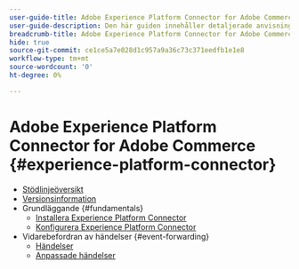 ```yaml
---
user-guide-title: Adobe Experience Platform Connector for Adobe Commerce
user-guide-description: Den här guiden innehåller detaljerade anvisningar om hur du använder Adobe Experience Platform Connector för Adobe Commerce.
breadcrumb-title: Adobe Experience Platform Connector for Adobe Commerce
hide: true
source-git-commit: ce1ce5a7e028d1c957a9a36c73c371eedfb1e1e8
workflow-type: tm+mt
source-wordcount: '0'
ht-degree: 0%

---
```


# Adobe Experience Platform Connector for Adobe Commerce {#experience-platform-connector}

- [Stödlinjeöversikt](overview.md)
- [Versionsinformation](release-notes.md)
- Grundläggande {#fundamentals}
   - [Installera Experience Platform Connector](install.md)
   - [Konfigurera Experience Platform Connector](connect-data.md)
- Vidarebefordran av händelser {#event-forwarding}
   - [Händelser](events.md)
   - [Anpassade händelser](custom-events.md)
